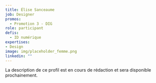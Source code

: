 ```yaml
---
title: Élise Sanceaume
job: Designer
promos:
  - Promotion 3 - DIG
role: participant
defis:
  - ID numérique
expertises:
- Design
image: img/placeholder_femme.png
linkedin: ""
---
```


La description de ce profil est en cours de rédaction et sera disponible prochainement.
